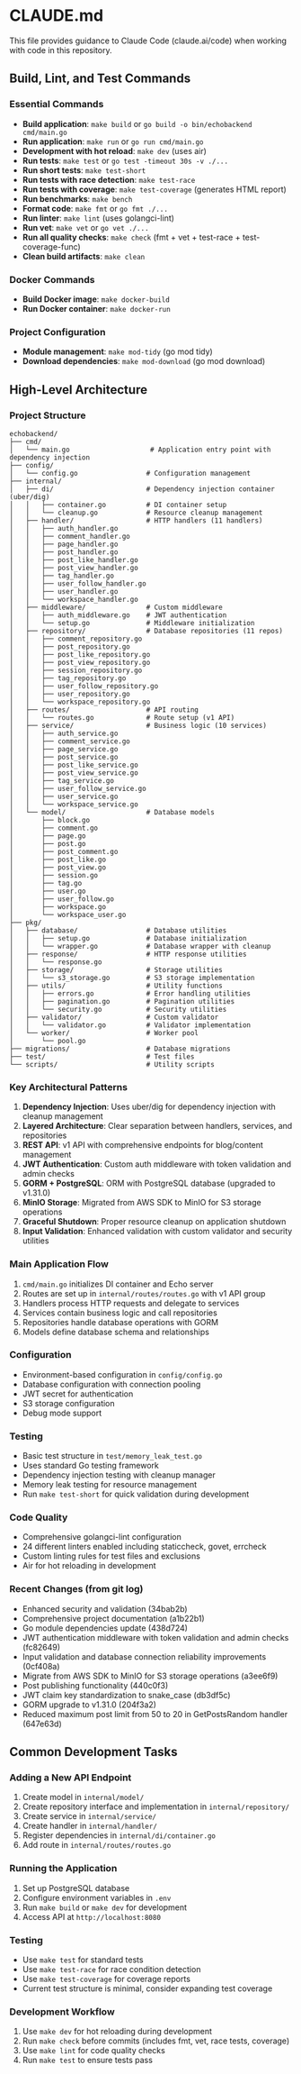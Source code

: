 # CLAUDE.md

This file provides guidance to Claude Code (claude.ai/code) when working with code in this repository.

## Build, Lint, and Test Commands

### Essential Commands
- **Build application**: `make build` or `go build -o bin/echobackend cmd/main.go`
- **Run application**: `make run` or `go run cmd/main.go`
- **Development with hot reload**: `make dev` (uses air)
- **Run tests**: `make test` or `go test -timeout 30s -v ./...`
- **Run short tests**: `make test-short`
- **Run tests with race detection**: `make test-race`
- **Run tests with coverage**: `make test-coverage` (generates HTML report)
- **Run benchmarks**: `make bench`
- **Format code**: `make fmt` or `go fmt ./...`
- **Run linter**: `make lint` (uses golangci-lint)
- **Run vet**: `make vet` or `go vet ./...`
- **Run all quality checks**: `make check` (fmt + vet + test-race + test-coverage-func)
- **Clean build artifacts**: `make clean`

### Docker Commands
- **Build Docker image**: `make docker-build`
- **Run Docker container**: `make docker-run`

### Project Configuration
- **Module management**: `make mod-tidy` (go mod tidy)
- **Download dependencies**: `make mod-download` (go mod download)

## High-Level Architecture

### Project Structure
```
echobackend/
├── cmd/
│   └── main.go                    # Application entry point with dependency injection
├── config/
│   └── config.go                 # Configuration management
├── internal/
│   ├── di/                       # Dependency injection container (uber/dig)
│   │   ├── container.go          # DI container setup
│   │   └── cleanup.go            # Resource cleanup management
│   ├── handler/                  # HTTP handlers (11 handlers)
│   │   ├── auth_handler.go
│   │   ├── comment_handler.go
│   │   ├── page_handler.go
│   │   ├── post_handler.go
│   │   ├── post_like_handler.go
│   │   ├── post_view_handler.go
│   │   ├── tag_handler.go
│   │   ├── user_follow_handler.go
│   │   ├── user_handler.go
│   │   └── workspace_handler.go
│   ├── middleware/               # Custom middleware
│   │   ├── auth_middleware.go    # JWT authentication
│   │   └── setup.go              # Middleware initialization
│   ├── repository/               # Database repositories (11 repos)
│   │   ├── comment_repository.go
│   │   ├── post_repository.go
│   │   ├── post_like_repository.go
│   │   ├── post_view_repository.go
│   │   ├── session_repository.go
│   │   ├── tag_repository.go
│   │   ├── user_follow_repository.go
│   │   ├── user_repository.go
│   │   └── workspace_repository.go
│   ├── routes/                   # API routing
│   │   └── routes.go             # Route setup (v1 API)
│   ├── service/                  # Business logic (10 services)
│   │   ├── auth_service.go
│   │   ├── comment_service.go
│   │   ├── page_service.go
│   │   ├── post_service.go
│   │   ├── post_like_service.go
│   │   ├── post_view_service.go
│   │   ├── tag_service.go
│   │   ├── user_follow_service.go
│   │   ├── user_service.go
│   │   └── workspace_service.go
│   └── model/                    # Database models
│       ├── block.go
│       ├── comment.go
│       ├── page.go
│       ├── post.go
│       ├── post_comment.go
│       ├── post_like.go
│       ├── post_view.go
│       ├── session.go
│       ├── tag.go
│       ├── user.go
│       ├── user_follow.go
│       ├── workspace.go
│       └── workspace_user.go
├── pkg/
│   ├── database/                 # Database utilities
│   │   ├── setup.go              # Database initialization
│   │   └── wrapper.go            # Database wrapper with cleanup
│   ├── response/                 # HTTP response utilities
│   │   └── response.go
│   ├── storage/                  # Storage utilities
│   │   └── s3_storage.go         # S3 storage implementation
│   ├── utils/                    # Utility functions
│   │   ├── errors.go             # Error handling utilities
│   │   ├── pagination.go         # Pagination utilities
│   │   └── security.go           # Security utilities
│   ├── validator/                # Custom validator
│   │   └── validator.go          # Validator implementation
│   └── worker/                   # Worker pool
│       └── pool.go
├── migrations/                   # Database migrations
├── test/                         # Test files
└── scripts/                      # Utility scripts
```

### Key Architectural Patterns

1. **Dependency Injection**: Uses uber/dig for dependency injection with cleanup management
2. **Layered Architecture**: Clear separation between handlers, services, and repositories
3. **REST API**: v1 API with comprehensive endpoints for blog/content management
4. **JWT Authentication**: Custom auth middleware with token validation and admin checks
5. **GORM + PostgreSQL**: ORM with PostgreSQL database (upgraded to v1.31.0)
6. **MinIO Storage**: Migrated from AWS SDK to MinIO for S3 storage operations
7. **Graceful Shutdown**: Proper resource cleanup on application shutdown
8. **Input Validation**: Enhanced validation with custom validator and security utilities

### Main Application Flow
1. `cmd/main.go` initializes DI container and Echo server
2. Routes are set up in `internal/routes/routes.go` with v1 API group
3. Handlers process HTTP requests and delegate to services
4. Services contain business logic and call repositories
5. Repositories handle database operations with GORM
6. Models define database schema and relationships

### Configuration
- Environment-based configuration in `config/config.go`
- Database configuration with connection pooling
- JWT secret for authentication
- S3 storage configuration
- Debug mode support

### Testing
- Basic test structure in `test/memory_leak_test.go`
- Uses standard Go testing framework
- Dependency injection testing with cleanup manager
- Memory leak testing for resource management
- Run `make test-short` for quick validation during development

### Code Quality
- Comprehensive golangci-lint configuration
- 24 different linters enabled including staticcheck, govet, errcheck
- Custom linting rules for test files and exclusions
- Air for hot reloading in development

### Recent Changes (from git log)
- Enhanced security and validation (34bab2b)
- Comprehensive project documentation (a1b22b1)
- Go module dependencies update (438d724)
- JWT authentication middleware with token validation and admin checks (fc82649)
- Input validation and database connection reliability improvements (0cf408a)
- Migrate from AWS SDK to MinIO for S3 storage operations (a3ee6f9)
- Post publishing functionality (440c0f3)
- JWT claim key standardization to snake_case (db3df5c)
- GORM upgrade to v1.31.0 (204f3a2)
- Reduced maximum post limit from 50 to 20 in GetPostsRandom handler (647e63d)

## Common Development Tasks

### Adding a New API Endpoint
1. Create model in `internal/model/`
2. Create repository interface and implementation in `internal/repository/`
3. Create service in `internal/service/`
4. Create handler in `internal/handler/`
5. Register dependencies in `internal/di/container.go`
6. Add route in `internal/routes/routes.go`

### Running the Application
1. Set up PostgreSQL database
2. Configure environment variables in `.env`
3. Run `make build` or `make dev` for development
4. Access API at `http://localhost:8080`

### Testing
- Use `make test` for standard tests
- Use `make test-race` for race condition detection
- Use `make test-coverage` for coverage reports
- Current test structure is minimal, consider expanding test coverage

### Development Workflow
1. Use `make dev` for hot reloading during development
2. Run `make check` before commits (includes fmt, vet, race tests, coverage)
3. Use `make lint` for code quality checks
4. Run `make test` to ensure tests pass